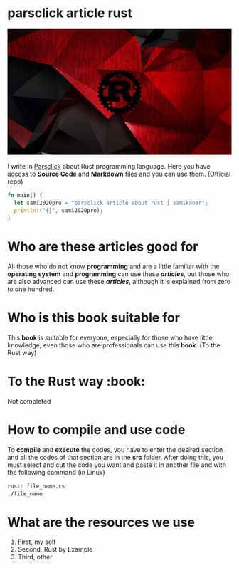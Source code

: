 # parsclick article rust
<img 
  src="rust-image.png"
  alt="sami2020pro | parsclick article about rust | samikaner"
  style="max-width:100%;"
/>

I write in <a href="https://parsclick.net/">Parsclick</a> about Rust programming language.
Here you have access to **Source Code** and **Markdown** files and you can use them. (Official repo)

```rust
fn main() {
  let sami2020pro = "parsclick article about rust | samikaner";
  println!("{}", sami2020pro);
}
```

# Who are these articles good for
All those who do not know **programming** and are a little familiar with the **operating system** and **programming** can use these ***articles***, but those who are also advanced can use these ***articles***, although it is explained from zero to one hundred.

# Who is this book suitable for
This **book** is suitable for everyone, especially for those who have little knowledge, even those who are professionals can use this **book**. (To the Rust way)

<h1>To the Rust way :book:</h1>
Not completed

# How to compile and use code
To <strong>compile</strong> and <strong>execute</strong> the codes, you have to enter the desired section and all the codes of that section are in the **src** folder.
After doing this, you must select and cut the code you want and paste it in another file and with the following command (in Linux)

```bash
rustc file_name.rs
./file_name
```

# What are the resources we use
1. First, my self
2. Second, Rust by Example
3. Third, other 
